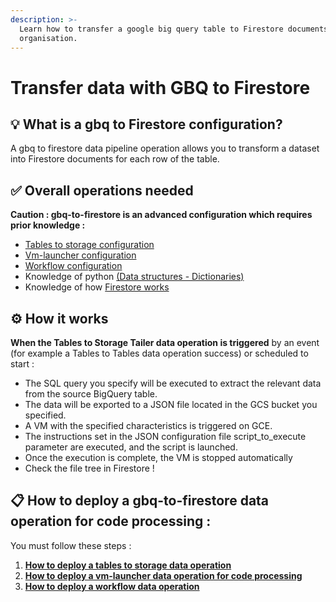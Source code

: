 ```yaml
---
description: >-
  Learn how to transfer a google big query table to Firestore documents
  organisation.
---
```


# Transfer data with GBQ to Firestore

## :bulb: What is a gbq to Firestore configuration?

A gbq to firestore  data pipeline operation allows you to transform a dataset into Firestore documents for each row of the table.

## ✅ **Overall operations needed**

**Caution : gbq-to-firestore is an advanced configuration which requires prior knowledge :**

* [Tables to storage configuration](../export-data-with-tables-to-storage/table-to-storage-configuration-file.md)
* [Vm-launcher configuration](../execute-code-processings-with-vm-launcher/process-code-with-vm-launcher/vm-launcher-code-processing-configuration-file.md)
* [Workflow configuration](../orchestrate-processings-with-workflow/workflow-configuration-file.md)
* Knowledge of python [(Data structures - Dictionaries)](https://docs.python.org/3/tutorial/datastructures.html?highlight=dictionary#dictionaries)
* Knowledge of how [Firestore works](https://firebase.google.com/docs/firestore)

## ⚙️ How it works

**When the Tables to Storage Tailer data operation is triggered** by an event (for example a Tables to Tables data operation success) or scheduled to start :

* The SQL query you specify will be executed to extract the relevant data from the source BigQuery table.
* The data will be exported to a JSON file located in the GCS bucket you specified.
* A VM with the specified characteristics is triggered on GCE.
* The instructions set in the JSON configuration file script\_to\_execute parameter are executed, and the script is launched.
* Once the execution is complete, the VM is stopped automatically
* Check the file tree in Firestore !

## **📋 How to deploy a gbq-to-firestore data operation for code processing :**

You must follow these steps :

1. ****[**How to deploy a tables to storage data operation**](https://docs.tailer.ai/data-pipeline-operations/export-data-with-tables-to-storage#how-to-deploy-a-table-to-storage-data-operation)****
2. ****[**How to deploy a vm-launcher data operation for code processing**](https://docs.tailer.ai/data-pipeline-operations/execute-code-processings-with-vm-launcher/process-code-with-vm-launcher#how-to-deploy-a-vm-launcher-data-operation-for-code-processing)****
3. ****[**How to deploy a workflow data operation**](https://docs.tailer.ai/data-pipeline-operations/execute-code-processings-with-vm-launcher/process-code-with-vm-launcher#how-to-deploy-a-vm-launcher-data-operation-for-code-processing)****
